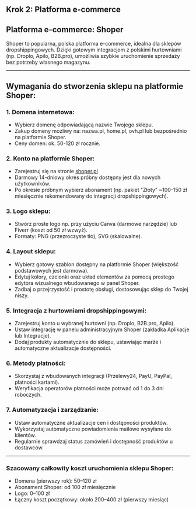 ## Krok 2: Platforma e-commerce

## Platforma e-commerce: Shoper

Shoper to popularna, polska platforma e-commerce, idealna dla sklepów dropshippingowych. Dzięki gotowym integracjom z polskimi hurtowniami (np. Droplo, Apilo, B2B.pro), umożliwia szybkie uruchomienie sprzedaży bez potrzeby własnego magazynu.

---

## Wymagania do stworzenia sklepu na platformie Shoper:

### 1. Domena internetowa:

- Wybierz domenę odpowiadającą nazwie Twojego sklepu.
- Zakup domeny możliwy na: nazwa.pl, home.pl, ovh.pl lub bezpośrednio na platformie Shoper.
- Ceny domen: ok. 50-120 zł rocznie.

### 2. Konto na platformie Shoper:

- Zarejestruj się na stronie [shoper.pl](https://www.shoper.pl)
- Darmowy 14-dniowy okres próbny dostępny jest dla nowych użytkowników.
- Po okresie próbnym wybierz abonament (np. pakiet "Złoty" ~100-150 zł miesięcznie rekomendowany do integracji dropshippingowych).

### 3. Logo sklepu:

- Stwórz proste logo np. przy użyciu Canva (darmowe narzędzie) lub Fiverr (koszt od 50 zł wzwyż).
- Formaty: PNG (przezroczyste tło), SVG (skalowalne).

### 4. Layout sklepu:

- Wybierz gotowy szablon dostępny na platformie Shoper (większość podstawowych jest darmowa).
- Edytuj kolory, czcionki oraz układ elementów za pomocą prostego edytora wizualnego wbudowanego w panel Shoper.
- Zadbaj o przejrzystość i prostotę obsługi, dostosowując sklep do Twojej niszy.

### 5. Integracja z hurtowniami dropshippingowymi:

- Zarejestruj konto u wybranej hurtowni (np. Droplo, B2B.pro, Apilo).
- Ustaw integrację w panelu administracyjnym Shoper (zakładka Aplikacje lub Integracje).
- Dodaj produkty automatycznie do sklepu, ustawiając marże i automatyczne aktualizacje dostępności.

### 6. Metody płatności:

- Skorzystaj z wbudowanych integracji (Przelewy24, PayU, PayPal, płatności kartami).
- Weryfikacja operatorów płatności może potrwać od 1 do 3 dni roboczych.

### 7. Automatyzacja i zarządzanie:

- Ustaw automatyczne aktualizacje cen i dostępności produktów.
- Wykorzystaj automatyczne powiadomienia mailowe wysyłane do klientów.
- Regularnie sprawdzaj status zamówień i dostępność produktów u dostawców.

---

### Szacowany całkowity koszt uruchomienia sklepu Shoper:

- Domena (pierwszy rok): 50–120 zł
- Abonament Shoper: od 100 zł miesięcznie
- Logo: 0–100 zł
- Łączny koszt początkowy: około 200–400 zł (pierwszy miesiąc)
